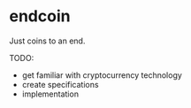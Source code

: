 # endcoin
Just coins to an end.

TODO:
- get familiar with cryptocurrency technology 
- create specifications
- implementation
